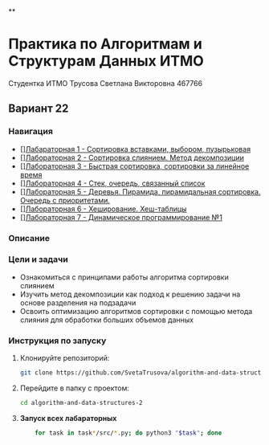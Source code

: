 **
# Практика по Алгоритмам и Cтруктурам Данных ИТМО 

Студентка ИТМО Трусова Светлана Викторовна 467766 
## Вариант 22

### Навигация
- [][Лабараторная 1 - Сортировка вставками, выбором, пузырьковая](lab1)
- [][Лабораторная 2 - Сортировка слиянием. Метод декомпозиции](lab2)
- [][Лабораторная 3 - Быстрая сортировка, сортировки за линейное время](lab3)
- [][Лабораторная 4 - Стек, очередь, связанный список](lab4)
- [][Лабораторная 5 - Деревья. Пирамида, пирамидальная сортировка. Очередь с приоритетами.](lab5)
- [][Лабораторная 6 - Хеширование. Хеш-таблицы](lab6)
- [][Лабораторная 7 - Динамическое программирование №1](lab7)

### Описание 

### Цели и задачи

- Ознакомиться с принципами работы алгоритма сортировки слиянием
- Изучить метод декомпозиции как подход к решению задачи на основе разделения на подзадачи
- Освоить оптимизацию алгоритмов сортировки с помощью метода слияния для обработки больших объемов данных


### Инструкция по запуску

1. Клонируйте репозиторий:
   ```bash
   git clone https://github.com/SvetaTrusova/algorithm-and-data-structures-2.git
   ```
2. Перейдите в папку с проектом:
   ```bash
   cd algorithm-and-data-structures-2
   ```
3. **Запуск всех лабараторных**
    ```bash
        for task in task*/src/*.py; do python3 "$task"; done
    ```
